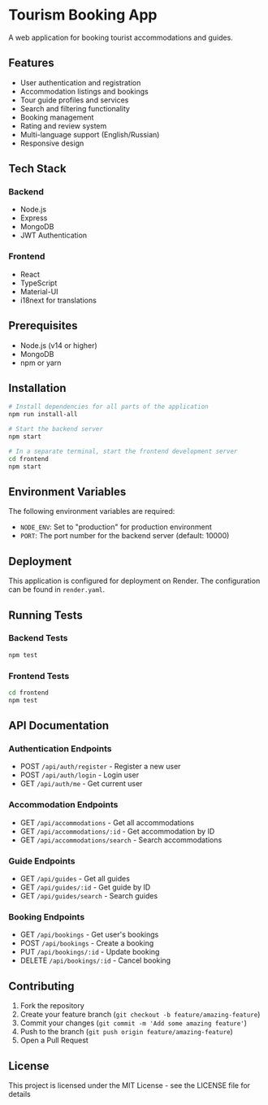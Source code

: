 # Tourism Booking App

A web application for booking tourist accommodations and guides.

## Features

- User authentication and registration
- Accommodation listings and bookings
- Tour guide profiles and services
- Search and filtering functionality
- Booking management
- Rating and review system
- Multi-language support (English/Russian)
- Responsive design

## Tech Stack

### Backend
- Node.js
- Express
- MongoDB
- JWT Authentication

### Frontend
- React
- TypeScript
- Material-UI
- i18next for translations

## Prerequisites

- Node.js (v14 or higher)
- MongoDB
- npm or yarn

## Installation

```bash
# Install dependencies for all parts of the application
npm run install-all

# Start the backend server
npm start

# In a separate terminal, start the frontend development server
cd frontend
npm start
```

## Environment Variables

The following environment variables are required:

- `NODE_ENV`: Set to "production" for production environment
- `PORT`: The port number for the backend server (default: 10000)

## Deployment

This application is configured for deployment on Render. The configuration can be found in `render.yaml`.

## Running Tests

### Backend Tests
```bash
npm test
```

### Frontend Tests
```bash
cd frontend
npm test
```

## API Documentation

### Authentication Endpoints
- POST `/api/auth/register` - Register a new user
- POST `/api/auth/login` - Login user
- GET `/api/auth/me` - Get current user

### Accommodation Endpoints
- GET `/api/accommodations` - Get all accommodations
- GET `/api/accommodations/:id` - Get accommodation by ID
- GET `/api/accommodations/search` - Search accommodations

### Guide Endpoints
- GET `/api/guides` - Get all guides
- GET `/api/guides/:id` - Get guide by ID
- GET `/api/guides/search` - Search guides

### Booking Endpoints
- GET `/api/bookings` - Get user's bookings
- POST `/api/bookings` - Create a booking
- PUT `/api/bookings/:id` - Update booking
- DELETE `/api/bookings/:id` - Cancel booking

## Contributing

1. Fork the repository
2. Create your feature branch (`git checkout -b feature/amazing-feature`)
3. Commit your changes (`git commit -m 'Add some amazing feature'`)
4. Push to the branch (`git push origin feature/amazing-feature`)
5. Open a Pull Request

## License

This project is licensed under the MIT License - see the LICENSE file for details 